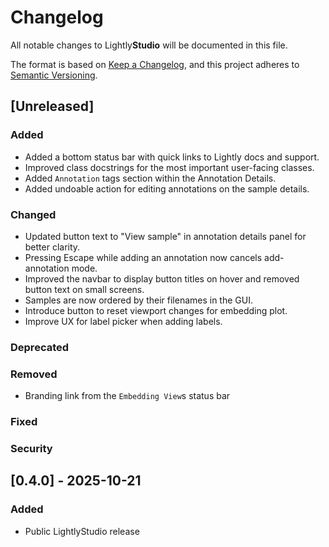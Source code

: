 # Changelog

All notable changes to Lightly**Studio** will be documented in this file.

The format is based on [Keep a Changelog](https://keepachangelog.com/en/1.1.0/),
and this project adheres to [Semantic Versioning](https://semver.org/spec/v2.0.0.html).

## [Unreleased]
### Added

- Added a bottom status bar with quick links to Lightly docs and support.
- Improved class docstrings for the most important user-facing classes.
- Added `Annotation` tags section within the Annotation Details.
- Added undoable action for editing annotations on the sample details.

### Changed
- Updated button text to "View sample" in annotation details panel for better clarity.
- Pressing Escape while adding an annotation now cancels add-annotation mode.
- Improved the navbar to display button titles on hover and removed button text on small screens.
- Samples are now ordered by their filenames in the GUI.
- Introduce button to reset viewport changes for embedding plot.
- Improve UX for label picker when adding labels.

### Deprecated

### Removed

- Branding link from the `Embedding View`s status bar

### Fixed

### Security

## \[0.4.0\] - 2025-10-21

### Added
- Public LightlyStudio release
